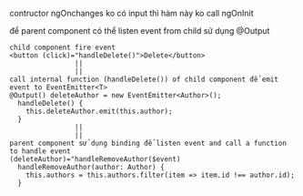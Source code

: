 contructor
ngOnchanges ko có input thì hàm này ko call
ngOnInit

để parent component có thể listen event from child sử dụng @Output

```
child component fire event 
<button (click)="handleDelete()">Delete</button>
                ||
                ||
call internal function (handleDelete()) of child component để emit event to EventEmitter<T>
@Output() deleteAuthor = new EventEmitter<Author>();
  handleDelete() {
    this.deleteAuthor.emit(this.author);
  }
                ||
                ||
parent component sử dụng binding để listen event and call a function to handle event 
(deleteAuthor)="handleRemoveAuthor($event)
  handleRemoveAuthor(author: Author) {
    this.authors = this.authors.filter(item => item.id !== author.id);
  }
```
